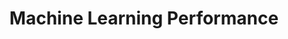 ---
title: "Machine Learning Performance"
description: "Benchmarking the performance of models"
weight: 4
---